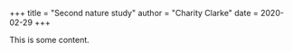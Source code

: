 +++
title = "Second nature study"
author = "Charity Clarke"
date = 2020-02-29
+++

This is some content.
